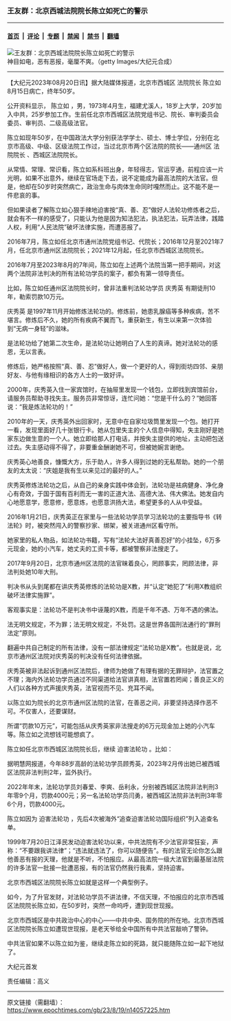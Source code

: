 ### 王友群：北京西城法院院长陈立如死亡的警示

---

#### [首页](../../../..?n14057225) &nbsp;|&nbsp; [评论](../../../../../epoch-comment?n14057225) &nbsp;|&nbsp; [专题](../../../../../epoch-special?n14057225) &nbsp;|&nbsp; [禁闻](../../../../../epoch-news?n14057225) &nbsp;|&nbsp; [禁书](../../../../../books?n14057225) &nbsp;|&nbsp; [翻墙](https://github.com/gfw-breaker/nogfw/blob/master/README.md?n14057225)


<div><img alt="王友群：北京西城法院院长陈立如死亡的警示" class="attachment-djy_600_400 size-djy_600_400 wp-post-image" src="https://i.epochtimes.com/assets/uploads/2023/08/id14057227-95d4b9ee87d4abf9229f27be738525d0-600x400.jpg"/>
<div class="caption">
 神目如电，恶有恶报，毫厘不爽。（getty Images/大纪元合成）
</div></div><hr/><div class="post_content" id="artbody" itemprop="articleBody">
 <!-- article content begin -->
 <p>
  【大纪元2023年08月20日讯】据大陆媒体报道，北京市西城区
  <ok href="https://www.epochtimes.com/gb/tag/%E6%B3%95%E9%99%A2%E9%99%A2%E9%95%BF.html">
   法院院长
  </ok>
  <ok href="https://www.epochtimes.com/gb/tag/%E9%99%88%E7%AB%8B%E5%A6%82.html">
   陈立如
  </ok>
  8月15日病亡，终年50岁。
 </p>
 <p style="font-weight: 400;">
  公开资料显示，
  <ok href="https://www.epochtimes.com/gb/tag/%E9%99%88%E7%AB%8B%E5%A6%82.html">
   陈立如
  </ok>
  ，男，1973年4月生，福建尤溪人，18岁上大学，20岁加入中共，25岁参加工作。生前任北京市西城区法院党组书记、院长、审判委员会委员、审判员、二级高级法官。
 </p>
 <p style="font-weight: 400;">
  陈立如现年50岁，在中国政法大学分别获法学学士、硕士、博士学位，分别在北京市高级、中级、区级法院工作过，当过北京市两个区法院的院长——通州区
  <ok href="https://www.epochtimes.com/gb/tag/%E6%B3%95%E9%99%A2%E9%99%A2%E9%95%BF.html">
   法院院长
  </ok>
  、西城区法院院长。
 </p>
 <p style="font-weight: 400;">
  从常情、常理、常识看，陈立如系科班出身，年轻得志，官运亨通，前程应该一片光明，如果不出意外，继续在官场走下去，说不定能成为最高法院的大法官。但是，他却在50岁时突然病亡，政治生命与肉体生命同时嘎然而止。这不能不是一件悲哀的事。
 </p>
 <p style="font-weight: 400;">
  但如果读者了解陈立如心狠手辣地迫害按“真、善、忍”做好人法轮功修炼者之后，就会有不一样的感受了，只能认为他是因为知法犯法，执法犯法，玩弄法律，践踏人权，利用“人民法院”破坏法律实施，而遭恶报了。
 </p>
 <p style="font-weight: 400;">
  2016年7月，陈立如任北京市通州法院党组书记、代院长；2016年12月至2021年7月，任北京市通州区法院院长；2021年12月起，任北京市西城区法院院长。
 </p>
 <p style="font-weight: 400;">
  2016年7月至2023年8月的7年间，陈立如在上述两个法院当第一把手期间，对这两个法院非法判决的所有法轮功学员的案子，都负有第一领导责任。
 </p>
 <p style="font-weight: 400;">
  比如，陈立如任通州区法院院长时，曾非法重判法轮功学员
  <ok href="https://www.epochtimes.com/gb/tag/%E5%BA%86%E7%A7%80%E8%8B%B1.html">
   庆秀英
  </ok>
  有期徒刑10年，勒索罚款10万元。
 </p>
 <p style="font-weight: 400;">
  <ok href="https://www.epochtimes.com/gb/tag/%E5%BA%86%E7%A7%80%E8%8B%B1.html">
   庆秀英
  </ok>
  是1997年11月开始修炼法轮功的。修炼前，她患乳腺癌等多种疾病，苦不堪言。修炼后不久，她的所有疾病不翼而飞，重获新生，有生以来第一次体验到“无病一身轻”的滋味。
 </p>
 <p style="font-weight: 400;">
  是法轮功给了她第二次生命，是法轮功让她明白了人生的真谛。她对法轮功的感恩，无以言表。
 </p>
 <p style="font-weight: 400;">
  修炼后，她严格按照“真、善、忍”做好人，做一个更好的人，得到街坊四邻、亲朋好友、与他有缘相识的各方人士的一致好评。
 </p>
 <p style="font-weight: 400;">
  2000年，庆秀英入住一家宾馆时，在抽屉里发现一个钱包，立即找到宾馆前台，请服务员帮助寻找失主。服务员非常惊讶，连忙问她：“您是干什么的？”她回答说：“我是炼法轮功的！”
 </p>
 <p style="font-weight: 400;">
  2010年的一天，庆秀英外出回家时，无意中在自家垃圾筒里发现一个包。她打开一看，发现里面好几十张银行卡。她从包里失主的个人信息中得知，失主刚好是她家东边做生意的一个人。她立即给那人打电话，并按失主提供的地址，主动把包送过去。失主感动得不得了，非要重金酬谢她不可，但被她婉言谢绝。
 </p>
 <p style="font-weight: 400;">
  庆秀英心地善良，慷慨大方，乐于助人，许多人得到过她的无私帮助。她的一个朋友的太太说：“庆姐是我有生以来见过的最好的人。”
 </p>
 <p style="font-weight: 400;">
  庆秀英修炼法轮功之后，从自己的亲身实践中体会到，法轮功是袪病健身、净化身心有奇效，于国于国有百利而无一害的正道大法、高德大法、伟大佛法。她发自内心地愿意学，愿意修，愿意炼，也愿意洪扬大法，希望更多的人从中受益。
 </p>
 <p style="font-weight: 400;">
  2016年1月21日，庆秀英正在家里与一些法轮功学员学习法轮功的主要指导书《转法轮》时，被突然闯入的警察抄家、绑架，被关进通州区看守所。
 </p>
 <p style="font-weight: 400;">
  她家里的私人物品，如法轮功书籍，写有“法轮大法好真善忍好”的小挂坠，6万多元现金，她的小汽车，她丈夫的工资卡等，都被警察非法搜走了。
 </p>
 <p style="font-weight: 400;">
  2017年9月20日，北京市通州区法院的法官昧着良心，罔顾事实，罔顾法律，非法判处她10年大刑。
 </p>
 <p style="font-weight: 400;">
  判决书从头到尾都在讲庆秀英修炼的法轮功是X教，并“认定”她犯了“利用X教组织破坏法律实施罪”。
 </p>
 <p style="font-weight: 400;">
  客观事实是：法轮功不是判决书中诬蔑的X教，而是千年不遇、万年不遇的佛法。
 </p>
 <p style="font-weight: 400;">
  法无明文规定，不为罪；法无明文规定，不处罚。这是世界各国刑法通行的“罪刑法定”原则。
 </p>
 <p style="font-weight: 400;">
  翻遍中共自己制定的所有法律，没有一部法律规定“法轮功是X教”。也就是说，北京市通州区法院对庆秀英的判决没有任何法律依据。
 </p>
 <p style="font-weight: 400;">
  庆秀英被非法起诉到通州区法院后，律师为她做了有理有据的无罪辩护，法官置之不理；海内外法轮功学员通过不同渠道给法官讲真相，法官置若罔闻；善良正义的人们以各种方式声援庆秀英，法官视而不见、充耳不闻。
 </p>
 <p style="font-weight: 400;">
  以陈立如为院长的北京市通州区法院的法官，在善恶之间，非要坚持选择作恶不可。不仅害人，还要谋财。
 </p>
 <p style="font-weight: 400;">
  所谓“罚款10万元”，可能包括从庆秀英家非法搜走的6万元现金加上她的小汽车等。陈立如之流想钱可能想疯了。
 </p>
 <p style="font-weight: 400;">
  陈立如任北京市西城区法院院长后，继续
  <ok href="https://www.epochtimes.com/gb/tag/%E8%BF%AB%E5%AE%B3%E6%B3%95%E8%BD%AE%E5%8A%9F.html">
   迫害法轮功
  </ok>
  。比如：
 </p>
 <p style="font-weight: 400;">
  据明慧网报道，今年88岁高龄的法轮功学员顾秀英，2023年2月传出她已被西城区法院非法判刑2年，监外执行。
 </p>
 <p style="font-weight: 400;">
  2022年年末，法轮功学员刘春爱、李爽、岳利永，分别被西城区法院非法判刑3年零9个月，罚款4000元；另一名法轮功学员闫勇，被西城区法院非法判刑3年零6个月，罚款4000元。
 </p>
 <p style="font-weight: 400;">
  陈立如因为
  <ok href="https://www.epochtimes.com/gb/tag/%E8%BF%AB%E5%AE%B3%E6%B3%95%E8%BD%AE%E5%8A%9F.html">
   迫害法轮功
  </ok>
  ，先后4次被海外“追查迫害法轮功国际组织”列入追查名单。
 </p>
 <p style="font-weight: 400;">
  1999年7月20日江泽民发动迫害法轮功以来，中共法院有不少法官非常狂妄，声称：“不要跟我讲法律”；“违法就违法了，你可以随便告”。有的法官无论你怎么跟他善恶有报的天理，他就是不听，不怕报应。从最高法院一级大法官到最基层法院的许多法官一批接一批遭恶报，有的法官仍然我行我素，坚持迫害。
 </p>
 <p style="font-weight: 400;">
  北京市西城区法院院长陈立如就是这样一个典型例子。
 </p>
 <p style="font-weight: 400;">
  如今，为了升官发财，对法轮功学员不讲法律，不信天理，不怕报应的北京市西城区法院院长陈立如，在50岁时，突然一命呜呼，遭到现世现报。
 </p>
 <p style="font-weight: 400;">
  北京市西城区是中共政治中心的中心——中共中央、国务院的所在地。北京市西城区法院院长陈立如遭现世现报，是老天爷给全中国所有中共法官敲响了警钟。
 </p>
 <p style="font-weight: 400;">
  中共法官如果不以陈立如为鉴，继续走陈立如的死路，就只能随陈立如一起下地狱了。
 </p>
 <p style="font-weight: 400;">
  大纪元首发
 </p>
 <p style="font-weight: 400;">
  责任编辑：高义
 </p>
 <!-- article content end -->
 <div id="below_article_ad">
 </div>
</div>


---

原文链接（需翻墙）：https://www.epochtimes.com/gb/23/8/19/n14057225.htm